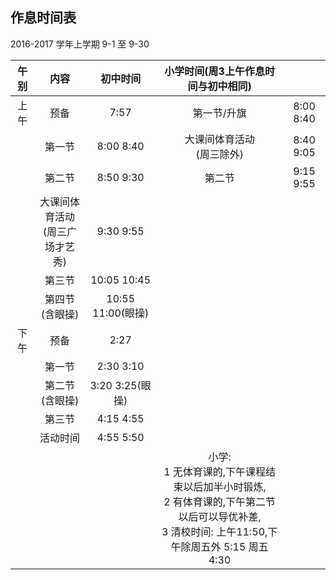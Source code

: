 ## 作息时间表

2016-2017 学年上学期 9-1 至 9-30

| 午别 | 内容 | 初中时间 | 小学时间(周3上午作息时间与初中相同) |  |
|:-:|:-:|:-:|:-:|:-:|
| 上午 | 预备 | 7:57 | 第一节/升旗 | 8:00 8:40 |
|  | 第一节 | 8:00 8:40 | 大课间体育活动</br>(周三除外) | 8:40 9:05 |
|  | 第二节 | 8:50 9:30 | 第二节 | 9:15 9:55 |
|  | 大课间体育活动</br>(周三广场才艺秀) | 9:30 9:55 |  |  |
|  | 第三节 | 10:05 10:45 |  |  |
|  | 第四节(含眼操) | 10:55 11:00(眼操) |  |  |
| 下午 | 预备 | 2:27 |  |  |
|  | 第一节 | 2:30 3:10 |  |  |
|  | 第二节(含眼操) | 3:20 3:25(眼操) |  |  |
|  | 第三节 | 4:15 4:55 |  |  |
|  | 活动时间 | 4:55 5:50 |  |  |
|  |  |  | 小学:</br>1 无体育课的,下午课程结束以后加半小时锻炼,</br>2 有体育课的,下午第二节以后可以导优补差,</br>3 清校时间: 上午11:50,下午除周五外 5:15 周五 4:30 |  |
